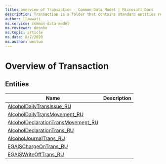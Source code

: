 ```yaml
---
title: overview of Transaction - Common Data Model | Microsoft Docs
description: Transaction is a folder that contains standard entities related to the Common Data Model.
author: llawwaii
ms.service: common-data-model
ms.reviewer: deonhe
ms.topic: article
ms.date: 8/7/2020
ms.author: weiluo
---
```


# Overview of Transaction


## Entities

|Name|Description|
|---|---|
|[AlcoholDailyTransIssue_RU](AlcoholDailyTransIssue_RU.md)||
|[AlcoholDailyTransMovement_RU](AlcoholDailyTransMovement_RU.md)||
|[AlcoholDeclarationTransMovement_RU](AlcoholDeclarationTransMovement_RU.md)||
|[AlcoholDeclarationTrans_RU](AlcoholDeclarationTrans_RU.md)||
|[AlcoholJournalTrans_RU](AlcoholJournalTrans_RU.md)||
|[EGAISChargeOnTrans_RU](EGAISChargeOnTrans_RU.md)||
|[EGAISWriteOffTrans_RU](EGAISWriteOffTrans_RU.md)||
